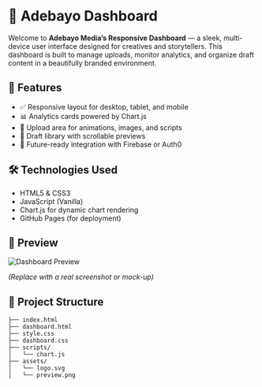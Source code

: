 # 🎨 Adebayo Dashboard

Welcome to **Adebayo Media’s Responsive Dashboard** — a sleek, multi-device user interface designed for creatives and storytellers. This dashboard is built to manage uploads, monitor analytics, and organize draft content in a beautifully branded environment.

## 🚀 Features

- ✅ Responsive layout for desktop, tablet, and mobile
- 📊 Analytics cards powered by Chart.js
- 📁 Upload area for animations, images, and scripts
- 🧾 Draft library with scrollable previews
- 🔐 Future-ready integration with Firebase or Auth0

## 🛠️ Technologies Used

- HTML5 & CSS3
- JavaScript (Vanilla)
- Chart.js for dynamic chart rendering
- GitHub Pages (for deployment)

## 📸 Preview

![Dashboard Preview](preview.png)

*(Replace with a real screenshot or mock-up)*

## 📂 Project Structure

```plaintext
├── index.html
├── dashboard.html
├── style.css
├── dashboard.css
├── scripts/
│   └── chart.js
├── assets/
│   └── logo.svg
│   └── preview.png

